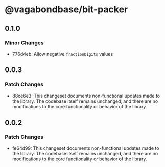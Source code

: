 # @vagabondbase/bit-packer

## 0.1.0

### Minor Changes

- 776d4eb: Allow negative `fractionDigits` values

## 0.0.3

### Patch Changes

- 88ce6e3: This changeset documents non-functional updates made to the library. The codebase itself remains unchanged, and there are no modifications to the core functionality or behavior of the library.

## 0.0.2

### Patch Changes

- fe64d99: This changeset documents non-functional updates made to the library. The codebase itself remains unchanged, and there are no modifications to the core functionality or behavior of the library.
